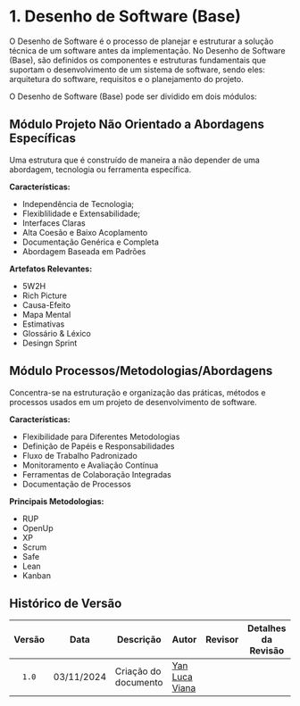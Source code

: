 # 1. Desenho de Software (Base)

O Desenho de Software é o processo de planejar e estruturar a solução técnica de um software antes da implementação. No Desenho de Software (Base), são definidos os componentes e estruturas fundamentais que suportam o desenvolvimento de um sistema de software, sendo eles: arquitetura do software, requisitos e o planejamento do projeto.

O Desenho de Software (Base) pode ser dividido em dois módulos: 

## Módulo Projeto Não Orientado a Abordagens Específicas
    
Uma estrutura que é construído de maneira a não depender de uma abordagem, tecnologia ou ferramenta específica.

**Características:**
* Independência de Tecnologia;
* Flexiblilidade e Extensabilidade;
* Interfaces Claras
* Alta Coesão e Baixo Acoplamento
* Documentação Genérica e Completa
* Abordagem Baseada em Padrões    

**Artefatos Relevantes:**
* 5W2H
* Rich Picture
* Causa-Efeito
* Mapa Mental
* Estimativas
* Glossário & Léxico
* Desingn Sprint

## Módulo Processos/Metodologias/Abordagens
    
Concentra-se na estruturação e organização das práticas, métodos e processos usados em um projeto de desenvolvimento de software.

**Características:**
* Flexibilidade para Diferentes Metodologias
* Definição de Papéis e Responsabilidades
* Fluxo de Trabalho Padronizado
* Monitoramento e Avaliação Contínua
* Ferramentas de Colaboração Integradas
* Documentação de Processos

**Principais Metodologias:**
* RUP
* OpenUp    
* XP
* Scrum
* Safe
* Lean
* Kanban

## Histórico de Versão

|Versão|Data|Descrição|Autor|Revisor| Detalhes da Revisão
|:----:|----|---------|-----|:-------:|-------|
|`1.0`| 03/11/2024 | Criação do documento |[Yan Luca Viana ](https://github.com/yan-luca) | | |